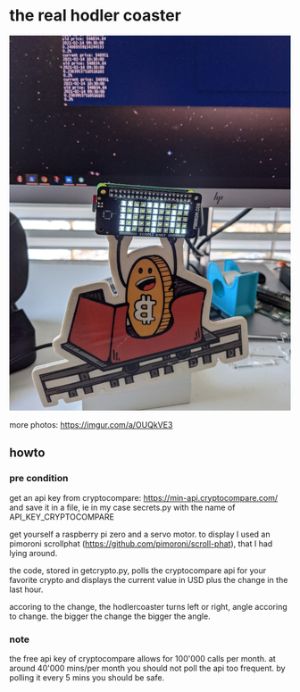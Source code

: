 # the real hodler coaster

![alt text](img/PXL_20210214_093241594.jpg "hodler coaster")

more photos: https://imgur.com/a/OUQkVE3

## howto

### pre condition
get an api key from cryptocompare: https://min-api.cryptocompare.com/ and save it in a file, ie in my case secrets.py with the name of API_KEY_CRYPTOCOMPARE

get yourself a raspberry pi zero and a servo motor. to display I used an pimoroni scrollphat (https://github.com/pimoroni/scroll-phat), that I had lying around.

the code, stored in getcrypto.py, polls the cryptocompare api for your favorite crypto and displays the current value in USD plus the change in the last hour.

accoring to the change, the hodlercoaster turns left or right, angle accoring to change. the bigger the change the bigger the angle.

### note 
the free api key of cryptocompare allows for 100'000 calls per month. at around 40'000 mins/per month you should not poll the api too frequent. by polling it every 5 mins you should be safe.